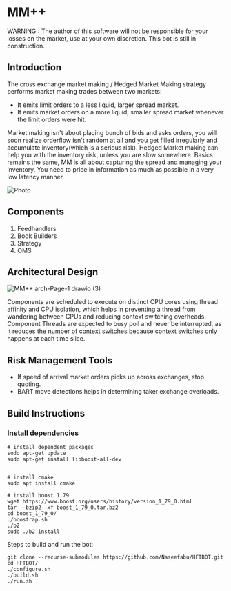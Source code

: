 # MM++  

WARNING : The author of this software will not be responsible for your losses on the market, use at your own discretion.
This bot is still in construction.

## Introduction

The cross exchange market making / Hedged Market Making strategy performs market making trades between two markets: 

* It emits limit orders to a less liquid, larger spread market. 
* It emits market orders on a more liquid, smaller spread market whenever the limit orders were hit. 

Market making isn't about placing bunch of bids and asks orders, you will soon realize orderflow isn't random at all and you get 
filled irregularly and accumulate inventory(which is a serious risk). Hedged Market making can help you with the inventory risk, unless you
are slow somewhere. Basics remains the same, MM is all about capturing the spread and managing your inventory.
You need to price in information as much as possible in a very low latency manner. 

![Photo](https://user-images.githubusercontent.com/104965020/183235797-03f2f9d1-648e-4e12-a68b-62059a870f4d.png)

## Components

1) Feedhandlers
2) Book Builders
3) Strategy
4) OMS

## Architectural Design

![MM++ arch-Page-1 drawio (3)](https://user-images.githubusercontent.com/104965020/188065754-2ec5a554-9c3e-409c-84d5-10737a49e3b2.png)

Components are scheduled to execute on distinct CPU cores using thread affinity and CPU isolation, which helps in preventing a thread from wandering between CPUs and reducing context switching overheads. Component Threads are expected to busy poll and never be interrupted, as it reduces the number of context switches
because context switches only happens at each time slice.

## Risk Management Tools

* If speed of arrival market orders picks up across exchanges, stop quoting. 
* BART move detections helps in determining taker exchange overloads.

## Build Instructions

### Install dependencies

```
# install dependent packages
sudo apt-get update
sudo apt-get install libboost-all-dev


# install cmake
sudo apt install cmake

# install boost 1.79
wget https://www.boost.org/users/history/version_1_79_0.html
tar --bzip2 -xf boost_1_79_0.tar.bz2
cd boost_1_79_0/
./boostrap.sh
./b2
sudo ./b2 install

```

Steps to build and run the bot:
```
git clone --recurse-submodules https://github.com/Naseefabu/HFTBOT.git
cd HFTBOT/
./configure.sh
./build.sh
./run.sh
```
